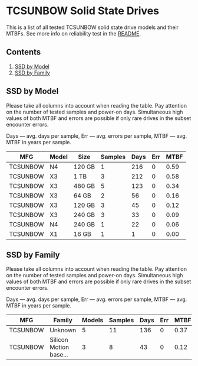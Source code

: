 TCSUNBOW Solid State Drives
===========================

This is a list of all tested TCSUNBOW solid state drive models and their MTBFs. See
more info on reliability test in the [README](https://github.com/linuxhw/SMART).

Contents
--------

1. [ SSD by Model  ](#ssd-by-model)
2. [ SSD by Family ](#ssd-by-family)

SSD by Model
------------

Please take all columns into account when reading the table. Pay attention on the
number of tested samples and power-on days. Simultaneous high values of both MTBF
and errors are possible if only rare drives in the subset encounter errors.

Days — avg. days per sample,
Err  — avg. errors per sample,
MTBF — avg. MTBF in years per sample.

| MFG       | Model              | Size   | Samples | Days  | Err   | MTBF |
|-----------|--------------------|--------|---------|-------|-------|------|
| TCSUNBOW  | N4                 | 120 GB | 1       | 216   | 0     | 0.59   |
| TCSUNBOW  | X3                 | 1 TB   | 3       | 212   | 0     | 0.58   |
| TCSUNBOW  | X3                 | 480 GB | 5       | 123   | 0     | 0.34   |
| TCSUNBOW  | X3                 | 64 GB  | 2       | 56    | 0     | 0.16   |
| TCSUNBOW  | X3                 | 120 GB | 3       | 45    | 0     | 0.12   |
| TCSUNBOW  | X3                 | 240 GB | 3       | 33    | 0     | 0.09   |
| TCSUNBOW  | N4                 | 240 GB | 1       | 22    | 0     | 0.06   |
| TCSUNBOW  | X1                 | 16 GB  | 1       | 1     | 0     | 0.00   |

SSD by Family
-------------

Please take all columns into account when reading the table. Pay attention on the
number of tested samples and power-on days. Simultaneous high values of both MTBF
and errors are possible if only rare drives in the subset encounter errors.

Days — avg. days per sample,
Err  — avg. errors per sample,
MTBF — avg. MTBF in years per sample.

| MFG       | Family                 | Models | Samples | Days  | Err   | MTBF |
|-----------|------------------------|--------|---------|-------|-------|------|
| TCSUNBOW  | Unknown                | 5      | 11      | 136   | 0     | 0.37   |
| TCSUNBOW  | Silicon Motion base... | 3      | 8       | 43    | 0     | 0.12   |
